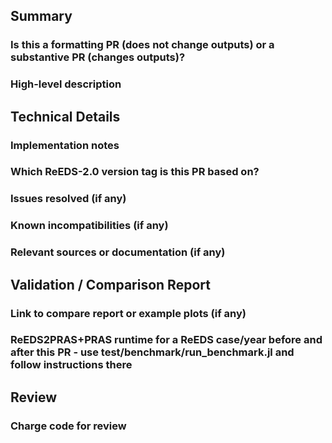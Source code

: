 ## Summary
### Is this a formatting PR (does not change outputs) or a substantive PR (changes outputs)?

### High-level description

## Technical Details
### Implementation notes

### Which ReEDS-2.0 version tag is this PR based on?

### Issues resolved (if any)

### Known incompatibilities (if any)

### Relevant sources or documentation (if any)

## Validation / Comparison Report
### Link to compare report or example plots (if any)

### ReEDS2PRAS+PRAS runtime for a ReEDS case/year before and after this PR - use test/benchmark/run_benchmark.jl and follow instructions there


## Review
### Charge code for review
